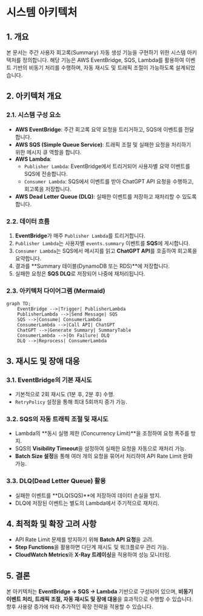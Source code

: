 # 시스템 아키텍처

## 1. 개요
본 문서는 주간 사용자 회고록(Summary) 자동 생성 기능을 구현하기 위한 시스템 아키텍처를 정의합니다. 해당 기능은 AWS EventBridge, SQS, Lambda를 활용하여 이벤트 기반의 비동기 처리를 수행하며, 자동 재시도 및 트래픽 조절이 가능하도록 설계되었습니다.

## 2. 아키텍처 개요
### 2.1. 시스템 구성 요소
- **AWS EventBridge**: 주간 회고록 요약 요청을 트리거하고, SQS에 이벤트를 전달합니다.
- **AWS SQS (Simple Queue Service)**: 트래픽 조절 및 실패한 요청을 처리하기 위한 메시지 큐 역할을 합니다.
- **AWS Lambda**:
  - `Publisher Lambda`: EventBridge에서 트리거되어 사용자별 요약 이벤트를 SQS에 전송합니다.
  - `Consumer Lambda`: SQS에서 이벤트를 받아 ChatGPT API 요청을 수행하고, 회고록을 저장합니다.
- **AWS Dead Letter Queue (DLQ)**: 실패한 이벤트를 저장하고 재처리할 수 있도록 합니다.

### 2.2. 데이터 흐름
1. **EventBridge**가 매주 `Publisher Lambda`를 트리거합니다.
2. `Publisher Lambda`는 사용자별 `events.summary` 이벤트를 **SQS**에 게시합니다.
3. `Consumer Lambda`는 SQS에서 메시지를 읽고 **ChatGPT API**를 호출하여 회고록을 요약합니다.
4. 결과를 **Summary 테이블(DynamoDB 또는 RDS)**에 저장합니다.
5. 실패한 요청은 **SQS DLQ**로 저장되어 나중에 재처리됩니다.

### 2.3. 아키텍처 다이어그램 (Mermaid)
```mermaid
graph TD;
    EventBridge -->|Trigger| PublisherLambda
    PublisherLambda -->|Send Message| SQS
    SQS -->|Consume| ConsumerLambda
    ConsumerLambda -->|Call API| ChatGPT
    ChatGPT -->|Generate Summary| SummaryTable
    ConsumerLambda -->|On Failure| DLQ
    DLQ -->|Reprocess| ConsumerLambda
```

## 3. 재시도 및 장애 대응
### 3.1. EventBridge의 기본 재시도
- 기본적으로 2회 재시도 (1분 후, 2분 후) 수행.
- `RetryPolicy` 설정을 통해 최대 5회까지 증가 가능.

### 3.2. SQS의 자동 트래픽 조절 및 재시도
- Lambda의 **동시 실행 제한 (Concurrency Limit)**을 조정하여 요청 폭주를 방지.
- SQS의 **Visibility Timeout**을 설정하여 실패한 요청을 자동으로 재처리 가능.
- **Batch Size 설정**을 통해 여러 개의 요청을 묶어서 처리하여 API Rate Limit 완화 가능.

### 3.3. DLQ(Dead Letter Queue) 활용
- 실패한 이벤트를 **DLQ(SQS)**에 저장하여 데이터 손실을 방지.
- DLQ에 저장된 이벤트는 별도의 Lambda에서 주기적으로 재처리.

## 4. 최적화 및 확장 고려 사항
- API Rate Limit 문제를 방지하기 위해 **Batch API 요청**을 고려.
- **Step Functions**을 활용하면 다단계 재시도 및 워크플로우 관리 가능.
- **CloudWatch Metrics**와 **X-Ray 트레이싱**을 적용하여 성능 모니터링.

## 5. 결론
본 아키텍처는 **EventBridge → SQS → Lambda** 기반으로 구성되어 있으며, **비동기 이벤트 처리, 트래픽 조절, 자동 재시도 및 장애 대응**을 효과적으로 수행할 수 있습니다. 향후 사용량 증가에 따라 추가적인 확장 전략을 적용할 수 있습니다.

